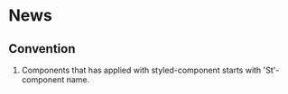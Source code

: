 # News

## Convention

1. Components that has applied with styled-component starts with 'St'-component name.
